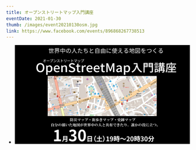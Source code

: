 ```yaml
---
title: オープンストリートマップ入門講座
eventDate: 2021-01-30
thumb: /images/event20210130osm.jpg
link: https://www.facebook.com/events/896868267738513
---
```

- [![オープンストリートマップ入門講座](images/event20210130osm.jpg)](https://www.facebook.com/events/896868267738513)
